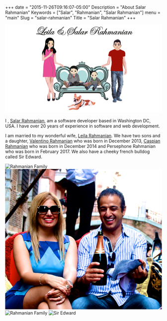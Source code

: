 +++
date = "2015-11-26T09:16:07-05:00"
Description = "About Salar Rahmanian"
Keywords = ["Salar", "Rahmanian", "Salar Rahmanian"]
menu = "main"
Slug = "salar-rahmanian"
Title = "Salar Rahmanian"
+++

![Rahmanian Family](/static/img/rahmanian.png)

I , [Salar Rahmanian](http://www.softinio.com), am a software developer based in Washington DC, USA. I have over 20 years of experience in software and web development.

I am married to my wonderful wife, [Leila Rahmanian](http://www.foofoolmom.com). We have two sons and a daughter, [Valentino Rahmanian](http://www.valentinorahmanian.com) who was born in December 2013, [Caspian Rahmanian](http://www.caspianrahmanian.com) who was born in December 2014 and Persephone Rahmanian who was born in February 2017. We also have a cheeky french bulldog called Sir Edward.

![Rahmanian Family](/static/img/family.jpg)
![Leila and Salar](/static/img/LeilaSalar.jpg)
![Rahmanian Family](/static/img/familycollage.jpg)
![Sir Edward](/static/img/SirEdward.jpg)
